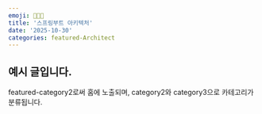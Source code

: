 ```yaml
---
emoji: 👩🏻‍💻
title: '스프링부트 아키텍처'
date: '2025-10-30'
categories: featured-Architect
---
```


## 예시 글입니다.

featured-category2로써 홈에 노출되며, category2와 category3으로 카테고리가 분류됩니다.

```toc
```